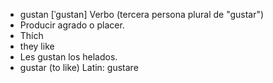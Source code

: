 - gustan	[ˈɡustan]	Verbo (tercera persona plural de "gustar")
- Producir agrado o placer.
- Thích
- they like
- Les gustan los helados.
- gustar (to like)	Latin: gustare